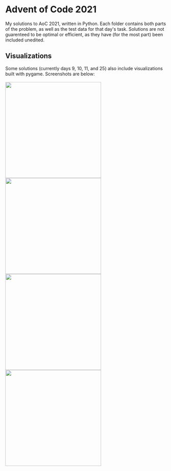 # Advent of Code 2021
My solutions to AoC 2021, written in Python. Each folder contains both parts
of the problem, as well as the test data for that day's task. Solutions are not
guarenteed to be optimal or efficient, as they have (for the most part)
been included unedited.

## Visualizations
Some solutions (currently days 9, 10, 11, and 25) also
include visualizations built with pygame. Screenshots are below:
<br><br>
<img src=https://user-images.githubusercontent.com/30610197/147418591-7105a03e-bb25-4d7d-8a2d-76907082ced2.png height = 300px>
<img src=https://user-images.githubusercontent.com/30610197/147418523-be4aa24e-cf20-4552-b900-94d4954644ca.png height = 300px>
<img src=https://user-images.githubusercontent.com/30610197/147418531-2ff167a2-ed76-4a3c-ba10-6b912b87a4d5.png height = 300px>
<img src=https://user-images.githubusercontent.com/30610197/147418551-3ae58b95-1cd8-4c3c-8ce5-b9e8d9896c49.png height = 300px>
